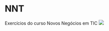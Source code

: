 # NNT
Exercícios do curso Novos Negócios em TIC
<img src="https://ifce.edu.br/fortaleza/noticias/lancado-edital-de-selecao-de-novos-negocios-em-tic/negocios-tic.png/@@images/c59fb658-1819-4473-b4c3-9fa92ed49ee6.png"/>
